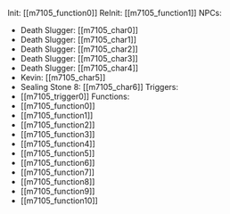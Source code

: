 Init: [[m7105_function0]]
ReInit: [[m7105_function1]]
NPCs:
- Death Slugger: [[m7105_char0]]
- Death Slugger: [[m7105_char1]]
- Death Slugger: [[m7105_char2]]
- Death Slugger: [[m7105_char3]]
- Death Slugger: [[m7105_char4]]
- Kevin: [[m7105_char5]]
- Sealing Stone 8: [[m7105_char6]]
Triggers:
- [[m7105_trigger0]]
Functions:
- [[m7105_function0]]
- [[m7105_function1]]
- [[m7105_function2]]
- [[m7105_function3]]
- [[m7105_function4]]
- [[m7105_function5]]
- [[m7105_function6]]
- [[m7105_function7]]
- [[m7105_function8]]
- [[m7105_function9]]
- [[m7105_function10]]
